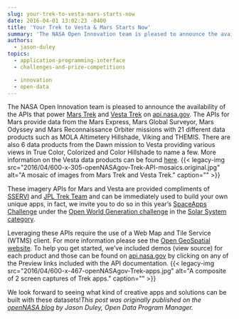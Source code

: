 ```yaml
---
slug: your-trek-to-vesta-mars-starts-now
date: 2016-04-01 13:02:23 -0400
title: 'Your Trek to Vesta & Mars Starts Now'
summary: 'The NASA Open Innovation team is pleased to announce the availability of the APIs that power Mars Trek and Vesta Trek on api.nasa.gov. The APIs for Mars provide data from the Mars Express, Mars Global Surveyor, Mars Odyssey and Mars Reconnaissance Orbiter missions with 21 different data products such as MOLA Altimetery Hillshade, Viking and THEMIS.'
authors:
  - jason-duley
topics:
  - application-programming-interface
  - challenges-and-prize-competitions

  - innovation
  - open-data
---
```


The NASA Open Innovation team is pleased to announce the availability of the APIs that power <a href="http://marstrek.jpl.nasa.gov/" target="_blank">Mars Trek</a> and <a href="http://vestatrek.jpl.nasa.gov/" target="_blank">Vesta Trek</a> on <a href="https://api.nasa.gov/api.html#trek" target="_blank">api.nasa.gov</a>. The APIs for Mars provide data from the Mars Express, Mars Global Surveyor, Mars Odyssey and Mars Reconnaissance Orbiter missions with 21 different data products such as MOLA Altimetery Hillshade, Viking and THEMIS. There are also 6 data products from the Dawn mission to Vesta providing various views in True Color, Colorized and Color Hillshade to name a few.  More information on the Vesta data products can be found <a href="http://vestatrek.jpl.nasa.gov/facts.html" target="_blank">here</a>. {{< legacy-img src="2016/04/600-x-305-openNASAgov-Trek-API-mosaics.original.jpg" alt="A mosaic of images from Mars Trek and Vesta Trek." caption="" >}} 

These imagery APIs for Mars and Vesta are provided compliments of <a href="http://sservi.nasa.gov/" target="_blank">SSERVI</a> and [JPL Trek Team](mailto:MarsTrek@jpl.nasa.gov) and can be immediately used to build your own unique apps, in fact, we invite you to do so in this year&#8217;s <a href="https://2016.spaceappschallenge.org/" target="_blank">SpaceApps Challenge</a> under the <a href="https://2016.spaceappschallenge.org/challenges/solar-system/open-world-generation-using-nasa-mars-and-vesta-data" target="_blank">Open World Generation challenge</a> in the <a href="https://2016.spaceappschallenge.org/challenges/solar-system" target="_blank">Solar System category</a>.

Leveraging these APIs require the use of a Web Map and Tile Service (WTMS) client. For more information please see the <a href="http://www.opengeospatial.org/standards/wmts" target="_blank">Open GeoSpatial website</a>.  To help you get started, we&#8217;ve included demos (view source) for each product and those can be found on <a href="https://api.nasa.gov/api.html#trek" target="_blank">api.nasa.gov</a> by clicking on any of the Preview links included with the API documentation. {{< legacy-img src="2016/04/600-x-467-openNASAgov-Trek-apps.jpg" alt="A composite of 2 screen captures of Trek apps." caption="" >}} 

We look forward to seeing what kind of creative apps and solutions can be built with these datasets!_This post was originally published on the [openNASA blog](https://open.nasa.gov/blog/) by Jason Duley, Open Data Program Manager._